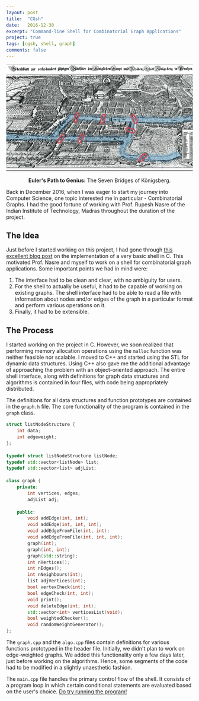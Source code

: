 ```yaml
---
layout: post
title:  "CGsh"
date:   2016-12-30
excerpt: "Command-line Shell for Combinatorial Graph Applications"
project: true
tags: [cgsh, shell, graph]
comments: false
---
```


![Euler's Dilemma](/assets/img/konigsberg.jpg)
    
<center><b>Euler's Path to Genius:</b> The Seven Bridges of Königsberg.</center>


Back in December 2016, when I was eager to start my journey into Computer Science, one topic interested me in particular - Combinatorial Graphs. I had the good fortune of working with Prof. Rupesh Nasre of the Indian Institute of Technology, Madras throughout the duration of the project.   

## The Idea

Just before I started working on this project, I had gone through [this excellent blog post](https://brennan.io/2015/01/16/write-a-shell-in-c/) on the implementation of a very basic shell in C. This motivated Prof. Nasre and myself to work on a shell for combinatorial graph applications. Some important points we had in mind were:

1. The interface had to be clean and clear, with no ambiguity for users. 
2. For the shell to actually be useful, it had to be capable of working on existing graphs. The shell interface had to be able to read a file with information about nodes and/or edges of the graph in a particular format and perform various operations on it.
3. Finally, it had to be extensible.

## The Process

I started working on the project in C. However, we soon realized that performing memory allocation operations using the `malloc` function was neither feasible nor scalable. I moved to C++ and started using the STL for dynamic data structures. Using C++ also gave me the additional advantage of approaching the problem with an object-oriented approach. The entire shell interface, along with definitions for graph data structures and algorithms is contained in four files, with code being appropriately distributed.

The definitions for all data structures and function prototypes are contained in the `graph.h` file. The core functionality of the program is contained in the `graph` class. 

```cpp
struct listNodeStructure {
	int data;
	int edgeweight;
};

typedef struct listNodeStructure listNode;
typedef std::vector<listNode> list;
typedef	std::vector<list> adjList;

class graph {
	private:
		int vertices, edges;
		adjList adj;

	public:
		void addEdge(int, int);
		void addEdge(int, int, int);
		void addEdgeFromFile(int, int);
		void addEdgeFromFile(int, int, int);
		graph(int);
		graph(int, int);
		graph(std::string);
		int nVertices();
		int nEdges();
		int nNeighbours(int);
		list adjVertices(int);
		bool vertexCheck(int);
		bool edgeCheck(int, int);
		void print();
		void deleteEdge(int, int);
		std::vector<int> verticesList(void);
		bool weightedChecker();
		void randomWeightGenerator();
};
```

The `graph.cpp` and the `algo.cpp` files contain definitions for various functions prototyped in the header file. Initially, we didn't plan to work on edge-weighted graphs. We added this functionality only a few days later, just before working on the algorithms. Hence, some segments of the code had to be modified in a slightly unaesthetic fashion.

The `main.cpp` file handles the primary control flow of the shell. It consists of a program loop in which certain conditional statements are evaluated based on the user's choice. [Do try running the program!](https://github.com/adhityaswami/CGsh)  